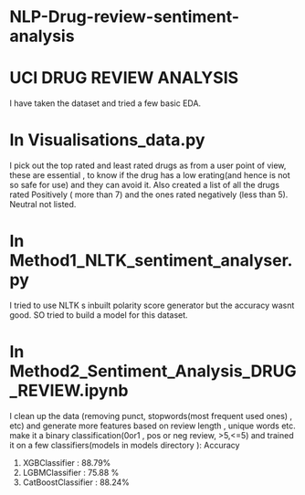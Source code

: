 # NLP-Drug-review-sentiment-analysis
UCI DRUG REVIEW ANALYSIS
=============================

I have taken the dataset and tried a few basic EDA.

In Visualisations_data.py
===========================
I pick out the top rated and least rated drugs as from a user point of view, these are essential , to know if the drug has a low erating(and hence is not so safe for use) and they can avoid it.
Also created a list of all the drugs rated Positively ( more than 7) and the ones rated negatively (less than 5). Neutral not listed.

In Method1_NLTK_sentiment_analyser.py
=====================================
I tried to use NLTK s inbuilt polarity score generator but the accuracy wasnt good. SO tried to build a model for this dataset.

In Method2_Sentiment_Analysis_DRUG_REVIEW.ipynb
================================================
I clean up the data (removing punct, stopwords(most frequent used ones) , etc) and generate more features based on review length , unique words etc.
make it a binary classification(0or1 , pos or neg review, >5,<=5)
and trained it on a few classifiers(models in models directory ):
Accuracy 
1. XGBClassifier :  88.79%
2. LGBMClassifier : 75.88 %
3. CatBoostClassifier :  88.24%
